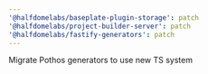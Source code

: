 ```yaml
---
'@halfdomelabs/baseplate-plugin-storage': patch
'@halfdomelabs/project-builder-server': patch
'@halfdomelabs/fastify-generators': patch
---
```


Migrate Pothos generators to use new TS system
